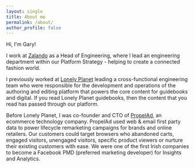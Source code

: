 ```yaml
---
layout: single
title: About me
permalink: /about/
author_profile: false
---
```


Hi, I'm Gary!

I work at [Zalando](https://www.zalando.ie) as a Head of Engineering, where I lead an engineering department within our Platform Strategy - helping to create a connected fashion world.

I previously worked at [Lonely Planet](https://www.lonelyplanet.com/) leading a cross-functional engineering team who were responsible
for the development and operations of the authoring and editing platform that
powers the core content for guidebooks and digital.
If you read Lonely Planet guidebooks, then the content that you read has passed through our platform.

Before Lonely Planet, I was co-founder and CTO of
[PropelAd](https://angel.co/company/propelad), an ecommerce technology
company. PropelAd used web & email first party data to power lifecycle remarketing campaigns
for brands and online retailers. Our customers could target browsers who abandoned carts, engaged visitors, 
unengaged visitors, specific product viewers or nurture their existing customers with ease. We were one of the first Irish companies
to become a Facebook PMD (preferred marketing developer) for Insights and Analytics.
